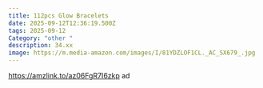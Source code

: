 ```yaml
---
title: 112pcs Glow Bracelets
date: 2025-09-12T12:36:19.500Z
tags: 2025-09-12
Category: "other "
description: 34.xx
image: https://m.media-amazon.com/images/I/81YDZLOF1CL._AC_SX679_.jpg
---
```

https://amzlink.to/az06FgR7I6zkp  ad
